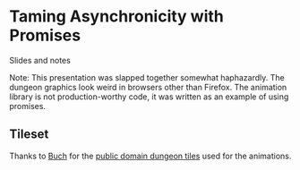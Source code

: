 Taming Asynchronicity with Promises
===================================

Slides and notes

Note: This presentation was slapped together somewhat haphazardly.  The dungeon graphics look weird in browsers other than Firefox.  The animation library is not production-worthy code, it was written as an example of using promises.

Tileset
-------

Thanks to [Buch](http://opengameart.org/users/buch) for the [public domain dungeon tiles](http://opengameart.org/content/a-blocky-dungeon) used for the animations.

